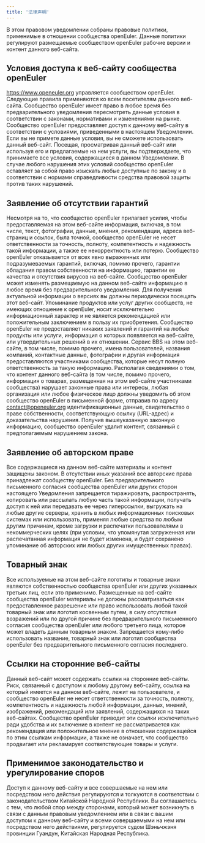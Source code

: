 ```yaml
---
title: '法律声明'
---
```


<!--  TODO: BANNER -->
<script setup lang="ts">
import banner from '@/assets/banner-secondary.png';
import search from '@/assets/illustrations/search.png';

import BannerLevel2 from '@/components/BannerLevel2.vue';
</script>

<ClientOnly>
  <BannerLevel2
    :background-image="banner"
    background-text="LEGAL"
    title="Правовое уведомление"
    :illustration="search"
  />
</ClientOnly>
<div  style="margin-top:var(--o-spacing-h1)">

В этом правовом уведомлении собраны правовые политики, применимые в отношении сообщества openEuler. Данные политики регулируют размещаемые сообществом openEuler рабочие версии и контент данного веб-сайта.

## Условия доступа к веб-сайту сообщества openEuler

<https://www.openeuler.org> управляется сообществом openEuler. Следующие правила применяются ко всем посетителям данного веб-сайта. Сообщество openEuler имеет право в любое время без предварительного уведомления пересмотреть данные условия в соответствии с законами, нормативами и изменениями на рынке. Сообщество openEuler предоставляет доступ к данному веб-сайту в соответствии с условиями, приведенными в настоящем Уведомлении. Если вы не примете данные условия, вы не сможете использовать данный веб-сайт. Посещая, просматривая данный веб-сайт или используя его и предлагаемые на нем услуги, вы подтверждаете, что принимаете все условия, содержащиеся в данном Уведомлении. В случае любого нарушения этих условий сообщество openEuler оставляет за собой право изыскать любые доступные по закону и в соответствии с нормами справедливости средства правовой защиты против таких нарушений.

## Заявление об отсутствии гарантий

Несмотря на то, что сообщество openEuler прилагает усилия, чтобы предоставляемая на этом веб-сайте информация, включая, в том числе, текст, фотографии, данные, мнения, рекомендации, адреса веб-страниц и ссылок, была точной, сообщество openEuler не несет ответственности за точность, полноту, компетентность и надежность такой информации, а также ее некорректность или потерю. Сообщество openEuler отказывается от всех явно выраженных или подразумеваемых гарантий, включая, помимо прочего, гарантии обладания правом собственности на информацию, гарантии ее качества и отсутствия вирусов на веб-сайте. Сообщество openEuler может изменять размещаемую на данном веб-сайте информацию в любое время без предварительного уведомления. Для получения актуальной информации о версиях вы должны периодически посещать этот веб-сайт. Упоминание продуктов или услуг других сообществ, не имеющих отношение к openEuler, носит исключительно информационный характер и не является рекомендацией или положительным заключением в пользу их приобретения. Сообщество openEuler не предоставляет никаких заявлений и гарантий на любые продукты или услуги, информация о которых появляется на веб-сайте, или утвердительных решений в их отношении. Сервис BBS на этом веб-сайте, в том числе, помимо прочего, имена пользователей, названия компаний, контактные данные, фотографии и другая информация предоставляются участниками сообщества, которые несут полную ответственность за такую информацию. Располагая сведениями о том, что контент данного веб-сайта (в том числе, помимо прочего, информация о товарах, размещенная на этом веб-сайте участниками сообщества) нарушает законные права или интересы, любая организация или любое физическое лицо должны уведомить об этом сообщество openEuler в письменной форме, отправив по адресу <contact@openeuler.org> идентификационные данные, свидетельство о праве собственности, соответствующую ссылку (URL-адрес) и доказательства нарушения. Получив вышеуказанную законную информацию, сообщество openEuler удалит контент, связанный с предполагаемым нарушением закона.

## Заявление об авторском праве

Все содержащиеся на данном веб-сайте материалы и контент защищены законом. В отсутствии иных указаний все авторские права принадлежат сообществу openEuler. Без предварительного письменного согласия сообщества openEuler или других сторон настоящего Уведомления запрещается тиражировать, распространять, копировать или рассылать любую часть такой информации, получать доступ к ней или передавать ее через гиперссылки, выгружать на любые другие серверы, хранить в любых информационных поисковых системах или использовать, применяя любые средства по любым другим причинам, кроме загрузки и распечатки пользователями в некоммерческих целях (при условии, что упомянутая загруженная или распечатанная информация не будет изменена, и будет сохранено упоминание об авторских или любых других имущественных правах).

## Товарный знак

Все используемые на этом веб-сайте логотипы и товарные знаки являются собственностью сообщества openEuler или других указанных третьих лиц, если это применимо. Размещенные на веб-сайте сообщества openEuler материалы не должны рассматриваться как предоставленное разрешение или право использовать любой такой товарный знак или логотип косвенным путем, в силу отсутствия возражений или по другой причине без предварительного письменного согласия сообщества openEuler или любого третьего лица, которое может владеть данным товарным знаком. Запрещается кому-либо использовать название, товарный знак или логотип сообщества openEuler без предварительного письменного согласия последнего.

## Ссылки на сторонние веб-сайты

Данный веб-сайт может содержать ссылки на сторонние веб-сайты. Риск, связанный с доступом к любому другому веб-сайту, ссылка на который имеется на данном веб-сайте, лежит на пользователе, и сообщество openEuler не несет ответственности за точность, полноту, компетентность и надежность любой информации, данных, мнений, изображений, рекомендаций или заявлений, содержащихся на таких веб-сайтах. Сообщество openEuler приводит эти ссылки исключительно ради удобства и их включение в контент не рассматривается как рекомендация или положительное мнение в отношении содержащейся по этим ссылкам информации, а также не означает, что сообщество продвигает или рекламирует соответствующие товары и услуги.

## Применимое законодательство и урегулирование споров

Доступ к данному веб-сайту и все совершаемые на нем или посредством него действия регулируются и толкуются в соответствии с законодательством Китайской Народной Республики. Вы соглашаетесь с тем, что любой спор между сторонами, который может возникнуть в связи с данным правовым уведомлением или в связи с вашим доступом к данному веб-сайту и всеми совершаемыми на нем или посредством него действиями, регулируется судом Шэньчжэня провинции Гуандун, Китайская Народная Республика.

</div>
